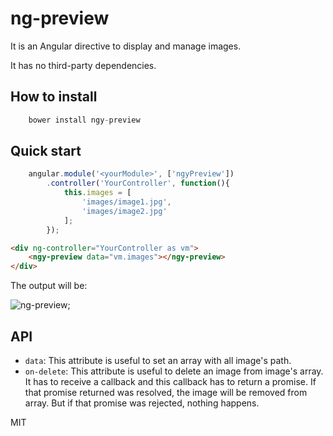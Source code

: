 # ng-preview

It is an Angular directive to display and manage images.

It has no third-party dependencies. 

## How to install
```javascript
    bower install ngy-preview
```

## Quick start

```javascript
    angular.module('<yourModule>', ['ngyPreview'])
        .controller('YourController', function(){
            this.images = [
                'images/image1.jpg',
                'images/image2.jpg'
            ];
        });    
```
```html
<div ng-controller="YourController as vm">
    <ngy-preview data="vm.images"></ngy-preview>
</div>
```
The output will be:

![ng-preview](https://github.com/epiphanyinc/ng-preview/blob/master/example.jpg);

## API

* `data`: This attribute is useful to set an array with all image's path.
* `on-delete`: This attribute is useful to delete an image from image's array. It has to receive a callback and this callback has to return a promise. If that promise returned was resolved, the image will be removed from array. But if that promise was rejected, nothing happens.

MIT
